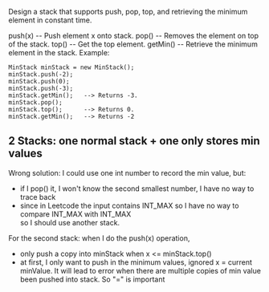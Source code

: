 
Design a stack that supports push, pop, top, and retrieving the minimum element in constant time.

push(x) -- Push element x onto stack.
pop() -- Removes the element on top of the stack.
top() -- Get the top element.
getMin() -- Retrieve the minimum element in the stack.
Example:

	MinStack minStack = new MinStack();
	minStack.push(-2);
	minStack.push(0);
	minStack.push(-3);
	minStack.getMin();   --> Returns -3.
	minStack.pop();
	minStack.top();      --> Returns 0.
	minStack.getMin();   --> Returns -2

## 2 Stacks: one normal stack + one only stores min values

Wrong solution: 
I could use one int number to record the min value, but:
+ if I pop() it, I won't know the second smallest number, I have no way to trace back
+ since in Leetcode the input contains INT_MAX so I have no way to compare INT_MAX with INT_MAX  
so I should use another stack.

For the second stack: when I do the push(x) operation,  
+ only push a copy into minStack when x <= minStack.top()
+ at first, I only want to push in the minimum values, ignored x = current minValue. It will lead to error when there are multiple copies of min value been pushed into stack. So "=" is important